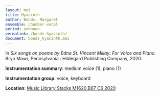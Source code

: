```yaml
---
layout: mei
title: Hyacinth
author: Bonds, Margaret
ensemble: chamber-vocal
period: unknown
permalink: /bonds-hyacinth/
document: bonds_hyacinth.mei
---
```


In *Six songs on poems by Edna St. Vincent Millay: For Voice and Piano.* Bryn Mawr, Pennsylvania : Hildegard Publishing Company, 2020. 

**Instrumentation summary**: medium voice (1), piano (1)

**Instrumentation group**: voice, keyboard

**Location**: <a href="https://tufts.primo.exlibrisgroup.com/permalink/01TUN_INST/1kc9gia/alma991018347793803851" target="_blank">Music Library Stacks M1620.B67 C6 2020</a>
